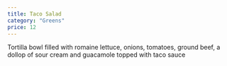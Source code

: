 ```yaml
---
title: Taco Salad
category: "Greens"
price: 12
---
```


Tortilla bowl filled with romaine lettuce, onions, tomatoes, ground beef, a dollop of sour cream and guacamole topped with taco sauce